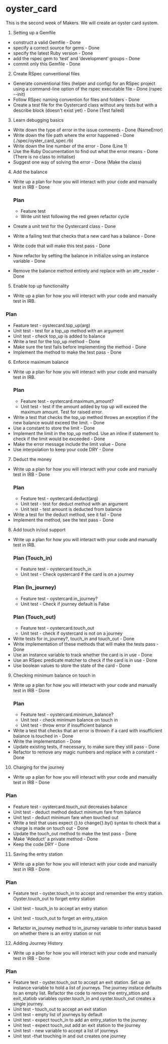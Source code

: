 # oyster_card

This is the second week of Makers. We will create an oyster card system.

1. Setting up a Gemfile
  * construct a valid Gemfile - Done
  * specify a correct source for gems - Done
  * specify the latest Ruby version - Done
  * add the rspec gem to ‘test’ and ’development’ groups - Done
  * commit only this Gemfile - Done

2. Create RSpec conventional files
  * Generate conventional files (helper and config) for an RSpec project using a command-line option of the rspec executable file - Done (rspec --init)
  * Follow RSpec naming convention for files and folders - Done
  * Create a test file for the Oystercard class without any tests but with a describe block (doesn't exist yet) - Done (Test failed)

3. Learn debugging basics
  * Write down the type of error in the issue comments - Done (NameError)
  * Write down the file path where the error happened - Done (./spec/oyster_card_spec.rb)
  * Write down the line number of the error - Done (Line 1)
  * Use the Ruby Documentation to find out what the error means - Done (There is no class to initialise)
  * Suggest one way of solving the error - Done (Make the class)

4. Add the balance
  * Write up a plan for how you will interact with your code and manually test in IRB - Done
    ### Plan
    * Feature test 
    * Write unit test following the red green refactor cycle

  * Create a unit test for the Oystercard class - Done
  * Write a failing test that checks that a new card has a balance - Done
  * Write code that will make this test pass - Done
  * Now refactor by setting the balance in initialize using an instance variable - Done
  * Remove the balance method entirely and replace with an attr_reader - Done

5. Enable top up functionality 
 * Write up a plan for how you will interact with your code and manually test in IRB.
  ### Plan
  * Feature test - oystercard.top_up(arg)
  * Unit test - test for a top_up method with an argument
  * Unit test - check top_up is added to balance
 * Write a test for the top_up method - Done
 * Make sure the test fails before implementing the method - Done
 * Implement the method to make the test pass - Done

6. Enforce maximum balance
  * Write up a plan for how you will interact with your code and manually test in IRB.
    ### Plan
    * Feature test - oystercard.maximum_amount?
    * Unit test - test if the amount added by top up will exceed the maximum amount. Test for raised error.
  * Write a test that checks the top_up method throws an exception if the new balance would exceed the limit. - Done
  * Use a constant to store the limit - Done
  * Implement the limit in the top_up method. Use an inline if statement to check if the limit would be exceeded - Done
  * Make the error message include the limit value - Done
  * Use interpolation to keep your code DRY - Done

7. Deduct the money
 * Write up a plan for how you will interact with your code and manually test in IRB - Done
    ### Plan
    * Feature test - oystercard.deduct(arg)
    * Unit test - test for deduct method with an argument
    * Unit test - test amount is deducted from balance
 * Write a test for the deduct method, see it fail - Done
 * Implement the method, see the test pass - Done

8. Add touch in/out support
* Write up a plan for how you will interact with your code and manually test in IRB.
    ### Plan (Touch_in)
    * Feature test - oystercard.touch_in
    * Unit test - Check oystercard if the card is on a journey
    ### Plan (In_journey)
    * Feature test - oystercard.in_journey?
    * Unit test - Check if journey default is False
    ### Plan (Touch_out)
    * Feature test - oystercard.touch_out
    * Unit test - check if oystercard is not on a journey
* Write tests for in_journey?, touch_in and touch_out - Done
* Write implementation of these methods that will make the tests pass - Done
* Use an instance variable to track whether the card is in use - Done
* Use an RSpec predicate matcher to check if the card is in use - Done
* Use boolean values to store the state of the card - Done
 
 9. Checking minimum balance on touch in
* Write up a plan for how you will interact with your code and manually test in IRB - Done
  ### Plan
  * Feature test - oystercard.minimum_balance?
  * Unit test - check minimum balance on touch in 
  * Unit test - throw error if insufficient balance
* Write a test that checks that an error is thrown if a card with insufficient balance is touched in - Done
* Write the implementation - Done
* Update existing tests, if necessary, to make sure they still pass - Done
* Refactor to remove any magic numbers and replace with a constant - Done

10. Charging for the journey
 * Write up a plan for how you will interact with your code and manually test in IRB - Done
 ### Plan
  * Feature test - oystercard.touch_out decreases balance
  * Unit test - deduct method deduct minimum fare from balance
  * Unit test - deduct minimum fare when touched out
 * Write a test that uses expect {}.to change{}.by() syntax to check that a charge is made on touch out - Done
 * Update the touch_out method to make the test pass - Done
 * Make '#deduct' a private method - Done
 * Keep the code DRY - Done

 11. Saving the entry station
 * Write up a plan for how you will interact with your code and manually test in IRB - Done
 ### Plan
  * Feature test - oyster.touch_in to accept and remember the entry station. Oyster.touch_out to forget entry station
  * Unit test - touch_in to accept an entry station
  * Unit test - touch_out to forget an entry_staion

 * Refactor in_journey method to in_journey variable to infer status based on whether there is an entry station or not

  12. Adding Journey History
 * Write up a plan for how you will interact with your code and manually test in IRB - Done
 ### Plan
  * Feature test - oyster.touch_out to accept an exit station. Set up an instance variable to hold a list of journeys. The journey instace defaults to an empty list. Refactor the code to remove the entry_sttion and exit_statiob variables
  oyster.touch_in and oyster.touch_out creates a single journey.
  * Unit test - touch_out to accept an exit station
  * Unit test - empty list of journeys by default
  * Unit test - expect touch_in to add an entry_station to the journey
  * Unit test - expect touch_out add an exit station to the journey
  * Unit test - new variable to accept a list of journeys
  * Unit test  -that touching in and out creates one journey
  

